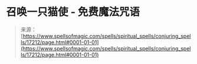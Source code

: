 <!--yml

category: 未分类

date: 2024-06-12 18:58:09

-->

# 召唤一只猫使 - 免费魔法咒语

> 来源：[https://www.spellsofmagic.com/spells/spiritual_spells/conjuring_spells/17212/page.html#0001-01-01](https://www.spellsofmagic.com/spells/spiritual_spells/conjuring_spells/17212/page.html#0001-01-01)
